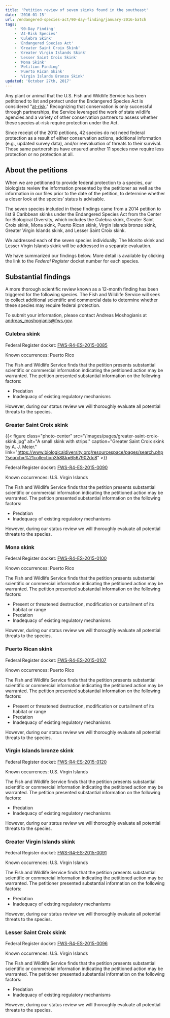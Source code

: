 ```yaml
---
title: 'Petition review of seven skinks found in the southeast'
date: '2016-01-15'
url: /endangered-species-act/90-day-finding/january-2016-batch
tags:
    - '90-Day Finding'
    - 'At-Risk Species'
    - 'Culebra Skink'
    - 'Endangered Species Act'
    - 'Greater Saint Croix Skink'
    - 'Greater Virgin Islands Skink'
    - 'Lesser Saint Croix Skink'
    - 'Mona Skink'
    - 'Petition Finding'
    - 'Puerto Rican Skink'
    - 'Virgin Islands Bronze Skink'
updated: 'October 27th, 2017'
---
```


Any plant or animal that the U.S. Fish and Wildlife Service has been petitioned to list and protect under the Endangered Species Act is considered "[at-risk](/endangered-species-act/at-risk-species)." Recognizing that conservation is only successful through partnerships, the Service leveraged the work of state wildlife agencies and a variety of other conservation partners to assess whether these species at-risk require protection under the Act.

Since receipt of the 2010 petitions, 42 species do not need federal protection as a result of either conservation actions, additional information (e.g., updated survey data), and/or reevaluation of threats to their survival. Those same partnerships have ensured another 11 species now require less protection or no protection at all.

## About the petitions

When we are petitioned to provide federal protection to a species, our biologists review the information presented by the petitioner as well as the information in our files prior to the date of the petition, to determine whether a closer look at the species’ status is advisable.

The seven species included in these findings came from a  2014 petition to list 9 Caribbean skinks under the Endangered Species Act from the Center for Biological Diversity, which includes the Culebra skink, Greater Saint Croix skink, Mona skink, Puerto Rican skink, Virgin Islands bronze skink, Greater Virgin Islands skink, and Lesser Saint Croix skink.

We addressed each of the seven species individually. The Monito skink and Lesser Virgin Islands skink will be addressed in a separate evaluation.

We have summarized our findings below. More detail is available by clicking the link to the _Federal Register_ docket number for each species.

## Substantial findings

A more thorough scientific review known as a 12-month finding has been triggered for the following species. The Fish and Wildlife Service will seek to collect additional scientific and commercial data to determine whether these species may require federal protection.

To submit your information, please contact Andreas Moshogianis at [andreas_moshogianis@fws.gov](mailto:andreas_moshogianis@fws.gov?subject=December%20Batch%20Findings).

### Culebra skink

Federal Register docket: [FWS-R4-ES-2015-0085](https://www.regulations.gov/#!docketDetail;D=FWS-R4-ES-2015-0085)

Known occurrences: Puerto Rico

The Fish and Wildlife Service finds that the petition presents substantial scientific or commercial information indicating the petitioned action may be warranted. The petition presented substantial information on the following factors:

  - Predation
  - Inadequacy of existing regulatory mechanisms

However, during our status review we will thoroughly evaluate all potential threats to the species.

### Greater Saint Croix skink

{{< figure class="photo-center" src="/images/pages/greater-saint-croix-skink.jpg" alt="A small skink with strips." caption="Greater Saint Croix skink by A. J. Meier." link="https://www.biologicaldiversity.org/resourcespace/pages/search.php?search=%21collection358&k=6567902dc8" >}}

Federal Register docket: [FWS-R4-ES-2015-0090](https://www.regulations.gov/#!docketDetail;D=FWS-R4-ES-2015-0090)

Known occurrences: U.S. Virgin Islands

The Fish and Wildlife Service finds that the petition presents substantial scientific or commercial information indicating the petitioned action may be warranted. The petition presented substantial information on the following factors:

  - Predation
  - Inadequacy of existing regulatory mechanisms

However, during our status review we will thoroughly evaluate all potential threats to the species.

### Mona skink

Federal Register docket: [FWS-R4-ES-2015-0100](https://www.regulations.gov/#!docketDetail;D=FWS-R4-ES-2015-0100)

Known occurrences: Puerto Rico

The Fish and Wildlife Service finds that the petition presents substantial scientific or commercial information indicating the petitioned action may be warranted. The petition presented substantial information on the following factors:

  - Present or threatened destruction, modification or curtailment of its habitat or range
  - Predation
  - Inadequacy of existing regulatory mechanisms


However, during our status review we will thoroughly evaluate all potential threats to the species.

### Puerto Rican skink

Federal Register docket: [FWS-R4-ES-2015-0107](https://www.regulations.gov/#!docketDetail;D=FWS-R4-ES-2015-0107)

Known occurrences: Puerto Rico

The Fish and Wildlife Service finds that the petition presents substantial scientific or commercial information indicating the petitioned action may be warranted. The petition presented substantial information on the following factors:

  - Present or threatened destruction, modification or curtailment of its habitat or range
  - Predation
  - Inadequacy of existing regulatory mechanisms

However, during our status review we will thoroughly evaluate all potential threats to the species.

### Virgin Islands bronze skink

Federal Register docket: [FWS-R4-ES-2015-0120](https://www.regulations.gov/#!docketDetail;D=FWS-R4-ES-2015-0120)

Known occurrences: U.S. Virgin Islands

The Fish and Wildlife Service finds that the petition presents substantial scientific or commercial information indicating the petitioned action may be warranted. The petition presented substantial information on the following factors:


  - Predation
  - Inadequacy of existing regulatory mechanisms

However, during our status review we will thoroughly evaluate all potential threats to the species.

### Greater Virgin Islands skink

Federal Register docket: [FWS-R4-ES-2015-0091](https://www.regulations.gov/#!docketDetail;D=FWS-R4-ES-2015-0091)

Known occurrences: U.S. Virgin Islands

The Fish and Wildlife Service finds that the petition presents substantial scientific or commercial information indicating the petitioned action may be warranted.  The petitioner presented substantial information on the following factors:

  - Predation
  - Inadequacy of existing regulatory mechanisms

However, during our status review we will thoroughly evaluate all potential threats to the species.

### Lesser Saint Croix skink

Federal Register docket: [FWS-R4-ES-2015-0096](https://www.regulations.gov/#!docketDetail;D=FWS-R4-ES-2015-0096)

Known occurrences: U.S. Virgin Islands

The Fish and Wildlife Service finds that the petition presents substantial scientific or commercial information indicating the petitioned action may be warranted.  The petitioner presented substantial information on the following factors:

  - Predation
  - Inadequacy of existing regulatory mechanisms

However, during our status review we will thoroughly evaluate all potential threats to the species.
